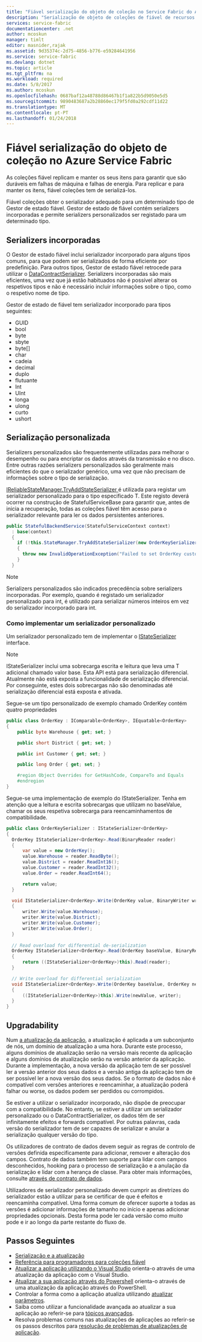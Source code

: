 ```yaml
---
title: "Fiável serialização do objeto de coleção no Service Fabric do Azure | Microsoft Docs"
description: "Serialização de objeto de coleções de fiável de recursos de infraestrutura de serviço do Azure"
services: service-fabric
documentationcenter: .net
author: mcoskun
manager: timlt
editor: masnider,rajak
ms.assetid: 9d35374c-2d75-4856-b776-e59284641956
ms.service: service-fabric
ms.devlang: dotnet
ms.topic: article
ms.tgt_pltfrm: na
ms.workload: required
ms.date: 5/8/2017
ms.author: mcoskun
ms.openlocfilehash: 0687baf12a48788d86467b1f1a822b5d9050e5d5
ms.sourcegitcommit: 9890483687a2b28860ec179f5fd0a292cdf11d22
ms.translationtype: MT
ms.contentlocale: pt-PT
ms.lasthandoff: 01/24/2018
---
```

# <a name="reliable-collection-object-serialization-in-azure-service-fabric"></a>Fiável serialização do objeto de coleção no Azure Service Fabric
As coleções fiável replicam e manter os seus itens para garantir que são duráveis em falhas de máquina e falhas de energia.
Para replicar e para manter os itens, fiável coleções tem de serializá-los.

Fiável coleções obter o serializador adequado para um determinado tipo de Gestor de estado fiável.
Gestor de estado de fiável contém serializers incorporadas e permite serializers personalizados ser registado para um determinado tipo.

## <a name="built-in-serializers"></a>Serializers incorporadas

O Gestor de estado fiável inclui serializador incorporado para alguns tipos comuns, para que podem ser serializados de forma eficiente por predefinição. Para outros tipos, Gestor de estado fiável retrocede para utilizar o [DataContractSerializer](https://msdn.microsoft.com/library/system.runtime.serialization.datacontractserializer(v=vs.110).aspx).
Serializers incorporadas são mais eficientes, uma vez que já estão habituados não é possível alterar os respetivos tipos e não é necessário incluir informações sobre o tipo, como o respetivo nome de tipo.

Gestor de estado de fiável tem serializador incorporado para tipos seguintes: 
- GUID
- bool
- byte
- sbyte
- byte[]
- char
- cadeia
- decimal
- duplo
- flutuante
- Int
- UInt
- longa
- ulong
- curto
- ushort

## <a name="custom-serialization"></a>Serialização personalizada

Serializers personalizados são frequentemente utilizadas para melhorar o desempenho ou para encriptar os dados através da transmissão e no disco. Entre outras razões serializers personalizados são geralmente mais eficientes do que o serializador genérico, uma vez que não precisam de informações sobre o tipo de serialização. 

[IReliableStateManager.TryAddStateSerializer<T> ](https://docs.microsoft.com/dotnet/api/microsoft.servicefabric.data.ireliablestatemanager.tryaddstateserializer--1?Microsoft_ServiceFabric_Data_IReliableStateManager_TryAddStateSerializer__1_Microsoft_ServiceFabric_Data_IStateSerializer___0__) é utilizada para registar um serializador personalizado para o tipo especificado T. Este registo deverá ocorrer na construção de StatefulServiceBase para garantir que, antes de inicia a recuperação, todas as coleções fiável têm acesso para o serializador relevante para ler os dados persistentes anteriores.

```csharp
public StatefulBackendService(StatefulServiceContext context)
  : base(context)
  {
    if (!this.StateManager.TryAddStateSerializer(new OrderKeySerializer()))
    {
      throw new InvalidOperationException("Failed to set OrderKey custom serializer");
    }
  }
```

> [!NOTE]
> Serializers personalizados são indicados precedência sobre serializers incorporadas. Por exemplo, quando é registado um serializador personalizado para int, é utilizado para serializar números inteiros em vez do serializador incorporado para int.

### <a name="how-to-implement-a-custom-serializer"></a>Como implementar um serializador personalizado

Um serializador personalizado tem de implementar o [IStateSerializer<T> ](https://docs.microsoft.com/dotnet/api/microsoft.servicefabric.data.istateserializer-1) interface.

> [!NOTE]
> IStateSerializer<T> inclui uma sobrecarga escrita e leitura que leva uma T adicional chamado valor base. Esta API está para serialização diferencial. Atualmente não está exposta a funcionalidade de serialização diferencial. Por conseguinte, estes dois sobrecargas não são denominadas até serialização diferencial está exposta e ativada.

Segue-se um tipo personalizado de exemplo chamado OrderKey contém quatro propriedades

```csharp
public class OrderKey : IComparable<OrderKey>, IEquatable<OrderKey>
{
    public byte Warehouse { get; set; }

    public short District { get; set; }

    public int Customer { get; set; }

    public long Order { get; set; }

    #region Object Overrides for GetHashCode, CompareTo and Equals
    #endregion
}
```

Segue-se uma implementação de exemplo do IStateSerializer<OrderKey>.
Tenha em atenção que a leitura e escrita sobrecargas que utilizam no baseValue, chamar os seus respetiva sobrecarga para reencaminhamentos de compatibilidade.

```csharp
public class OrderKeySerializer : IStateSerializer<OrderKey>
{
  OrderKey IStateSerializer<OrderKey>.Read(BinaryReader reader)
  {
      var value = new OrderKey();
      value.Warehouse = reader.ReadByte();
      value.District = reader.ReadInt16();
      value.Customer = reader.ReadInt32();
      value.Order = reader.ReadInt64();

      return value;
  }

  void IStateSerializer<OrderKey>.Write(OrderKey value, BinaryWriter writer)
  {
      writer.Write(value.Warehouse);
      writer.Write(value.District);
      writer.Write(value.Customer);
      writer.Write(value.Order);
  }
  
  // Read overload for differential de-serialization
  OrderKey IStateSerializer<OrderKey>.Read(OrderKey baseValue, BinaryReader reader)
  {
      return ((IStateSerializer<OrderKey>)this).Read(reader);
  }

  // Write overload for differential serialization
  void IStateSerializer<OrderKey>.Write(OrderKey baseValue, OrderKey newValue, BinaryWriter writer)
  {
      ((IStateSerializer<OrderKey>)this).Write(newValue, writer);
  }
}
```

## <a name="upgradability"></a>Upgradability
Num [a atualização da aplicação](service-fabric-application-upgrade.md), a atualização é aplicada a um subconjunto de nós, um domínio de atualização a uma hora. Durante este processo, alguns domínios de atualização serão na versão mais recente da aplicação e alguns domínios de atualização serão na versão anterior da aplicação. Durante a implementação, a nova versão da aplicação tem de ser possível ler a versão anterior dos seus dados e a versão antiga da aplicação tem de ser possível ler a nova versão dos seus dados. Se o formato de dados não é compatível com versões anteriores e reencaminhar, a atualização poderá falhar ou worse, os dados podem ser perdidos ou corrompidos.

Se estiver a utilizar o serializador incorporado, não dispõe de preocupar com a compatibilidade.
No entanto, se estiver a utilizar um serializador personalizado ou o DataContractSerializer, os dados têm de ser infinitamente efeitos e forwards compatível.
Por outras palavras, cada versão do serializador tem de ser capazes de serializar e anular a serialização qualquer versão do tipo.

Os utilizadores de contrato de dados devem seguir as regras de controlo de versões definida especificamente para adicionar, remover e alteração dos campos. Contrato de dados também tem suporte para lidar com campos desconhecidos, hooking para o processo de serialização e a anulação da serialização e lidar com a herança de classe. Para obter mais informações, consulte [através de contrato de dados](https://msdn.microsoft.com/library/ms733127.aspx).

Utilizadores de serializador personalizado devem cumprir as diretrizes do serializador estão a utilizar para se certificar de que é efeitos e reencaminha compatível.
Uma forma comum de oferecer suporte a todas as versões é adicionar informações de tamanho no início e apenas adicionar propriedades opcionais.
Desta forma pode ler cada versão como muito pode e ir ao longo da parte restante do fluxo de.

## <a name="next-steps"></a>Passos Seguintes
  * [Serialização e a atualização](service-fabric-application-upgrade-data-serialization.md)
  * [Referência para programadores para coleções fiável](https://msdn.microsoft.com/library/azure/microsoft.servicefabric.data.collections.aspx)
  * [Atualizar a aplicação utilizando o Visual Studio](service-fabric-application-upgrade-tutorial.md) orienta-o através de uma atualização da aplicação com o Visual Studio.
  * [Atualizar a sua aplicação através do Powershell](service-fabric-application-upgrade-tutorial-powershell.md) orienta-o através de uma atualização da aplicação através do PowerShell.
  * Controlar a forma como a aplicação atualiza utilizando [atualizar parâmetros](service-fabric-application-upgrade-parameters.md).
  * Saiba como utilizar a funcionalidade avançada ao atualizar a sua aplicação ao referir-se para [tópicos avançados](service-fabric-application-upgrade-advanced.md).
  * Resolva problemas comuns nas atualizações de aplicações ao referir-se os passos descritos para [resolução de problemas de atualizações de aplicação](service-fabric-application-upgrade-troubleshooting.md).
